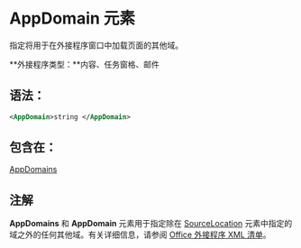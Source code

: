 
# <a name="appdomain-element"></a>AppDomain 元素
指定将用于在外接程序窗口中加载页面的其他域。

 **外接程序类型：**内容、任务窗格、邮件


## <a name="syntax:"></a>语法：


```XML
<AppDomain>string </AppDomain>
```


## <a name="contained-in:"></a>包含在：

[AppDomains](../../reference/manifest/appdomains.md)


## <a name="remarks"></a>注解

**AppDomains** 和 **AppDomain** 元素用于指定除在 [SourceLocation](../../reference/manifest/sourcelocation.md) 元素中指定的域之外的任何其他域。有关详细信息，请参阅 [Office 外接程序 XML 清单](../../docs/overview/add-in-manifests.md)。


